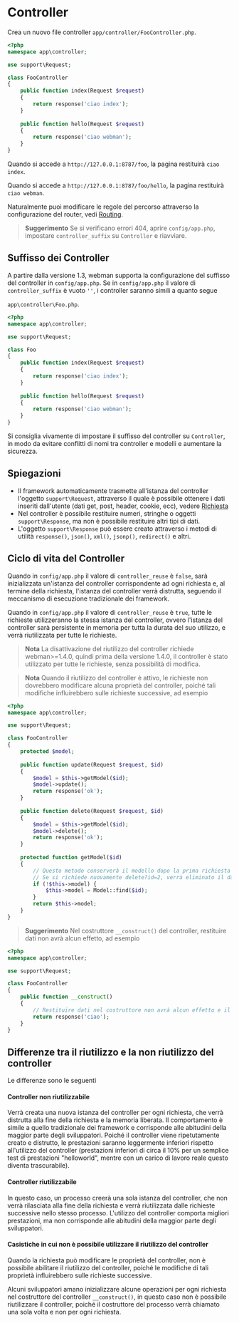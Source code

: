 # Controller

Crea un nuovo file controller `app/controller/FooController.php`.

```php
<?php
namespace app\controller;

use support\Request;

class FooController
{
    public function index(Request $request)
    {
        return response('ciao index');
    }
    
    public function hello(Request $request)
    {
        return response('ciao webman');
    }
}
```

Quando si accede a `http://127.0.0.1:8787/foo`, la pagina restituirà `ciao index`.

Quando si accede a `http://127.0.0.1:8787/foo/hello`, la pagina restituirà `ciao webman`.

Naturalmente puoi modificare le regole del percorso attraverso la configurazione del router, vedi [Routing](route.md).

> **Suggerimento**
> Se si verificano errori 404, aprire `config/app.php`, impostare `controller_suffix` su `Controller` e riavviare.

## Suffisso dei Controller
A partire dalla versione 1.3, webman supporta la configurazione del suffisso del controller in `config/app.php`. Se in `config/app.php` il valore di `controller_suffix` è vuoto `''`, i controller saranno simili a quanto segue

`app\controller\Foo.php`.

```php
<?php
namespace app\controller;

use support\Request;

class Foo
{
    public function index(Request $request)
    {
        return response('ciao index');
    }
    
    public function hello(Request $request)
    {
        return response('ciao webman');
    }
}
```

Si consiglia vivamente di impostare il suffisso del controller su `Controller`, in modo da evitare conflitti di nomi tra controller e modelli e aumentare la sicurezza.

## Spiegazioni
 - Il framework automaticamente trasmette all'istanza del controller l'oggetto `support\Request`, attraverso il quale è possibile ottenere i dati inseriti dall'utente (dati get, post, header, cookie, ecc), vedere [Richiesta](request.md)
 - Nel controller è possibile restituire numeri, stringhe o oggetti `support\Response`, ma non è possibile restituire altri tipi di dati.
 - L'oggetto `support\Response` può essere creato attraverso i metodi di utilità `response()`, `json()`, `xml()`, `jsonp()`, `redirect()` e altri.

## Ciclo di vita del Controller

Quando in `config/app.php` il valore di `controller_reuse` è `false`, sarà inizializzata un'istanza del controller corrispondente ad ogni richiesta e, al termine della richiesta, l'istanza del controller verrà distrutta, seguendo il meccanismo di esecuzione tradizionale dei framework.

Quando in `config/app.php` il valore di `controller_reuse` è `true`, tutte le richieste utilizzeranno la stessa istanza del controller, ovvero l'istanza del controller sarà persistente in memoria per tutta la durata del suo utilizzo, e verrà riutilizzata per tutte le richieste.

> **Nota**
> La disattivazione del riutilizzo del controller richiede webman>=1.4.0, quindi prima della versione 1.4.0, il controller è stato utilizzato per tutte le richieste, senza possibilità di modifica.

> **Nota**
> Quando il riutilizzo del controller è attivo, le richieste non dovrebbero modificare alcuna proprietà del controller, poiché tali modifiche influirebbero sulle richieste successive, ad esempio

```php
<?php
namespace app\controller;

use support\Request;

class FooController
{
    protected $model;
    
    public function update(Request $request, $id)
    {
        $model = $this->getModel($id);
        $model->update();
        return response('ok');
    }
    
    public function delete(Request $request, $id)
    {
        $model = $this->getModel($id);
        $model->delete();
        return response('ok');
    }
    
    protected function getModel($id)
    {
        // Questo metodo conserverà il modello dopo la prima richiesta update?id=1
        // Se si richiede nuovamente delete?id=2, verrà eliminato il dato 1
        if (!$this->model) {
            $this->model = Model::find($id);
        }
        return $this->model;
    }
}
```

> **Suggerimento**
> Nel costruttore `__construct()` del controller, restituire dati non avrà alcun effetto, ad esempio

```php
<?php
namespace app\controller;

use support\Request;

class FooController
{
    public function __construct()
    {
        // Restituire dati nel costruttore non avrà alcun effetto e il browser non riceverà risposta
        return response('ciao'); 
    }
}
```

## Differenze tra il riutilizzo e la non riutilizzo del controller

Le differenze sono le seguenti

#### Controller non riutilizzabile
Verrà creata una nuova istanza del controller per ogni richiesta, che verrà distrutta alla fine della richiesta e la memoria liberata. Il comportamento è simile a quello tradizionale dei framework e corrisponde alle abitudini della maggior parte degli sviluppatori. Poiché il controller viene ripetutamente creato e distrutto, le prestazioni saranno leggermente inferiori rispetto all'utilizzo del controller (prestazioni inferiori di circa il 10% per un semplice test di prestazioni "helloworld", mentre con un carico di lavoro reale questo diventa trascurabile).

#### Controller riutilizzabile
In questo caso, un processo creerà una sola istanza del controller, che non verrà rilasciata alla fine della richiesta e verrà riutilizzata dalle richieste successive nello stesso processo. L'utilizzo del controller comporta migliori prestazioni, ma non corrisponde alle abitudini della maggior parte degli sviluppatori.

#### Casistiche in cui non è possibile utilizzare il riutilizzo del controller

Quando la richiesta può modificare le proprietà del controller, non è possibile abilitare il riutilizzo del controller, poiché le modifiche di tali proprietà influirebbero sulle richieste successive.

Alcuni sviluppatori amano inizializzare alcune operazioni per ogni richiesta nel costruttore del controller `__construct()`, in questo caso non è possibile riutilizzare il controller, poiché il costruttore del processo verrà chiamato una sola volta e non per ogni richiesta.
